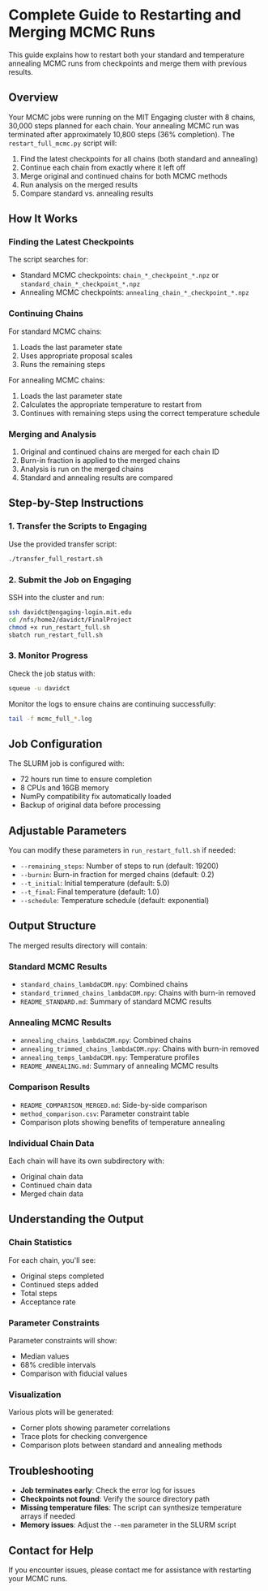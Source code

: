 # Complete Guide to Restarting and Merging MCMC Runs

This guide explains how to restart both your standard and temperature annealing MCMC runs from checkpoints and merge them with previous results.

## Overview

Your MCMC jobs were running on the MIT Engaging cluster with 8 chains, 30,000 steps planned for each chain. Your annealing MCMC run was terminated after approximately 10,800 steps (36% completion). The `restart_full_mcmc.py` script will:

1. Find the latest checkpoints for all chains (both standard and annealing)
2. Continue each chain from exactly where it left off
3. Merge original and continued chains for both MCMC methods
4. Run analysis on the merged results
5. Compare standard vs. annealing results

## How It Works

### Finding the Latest Checkpoints

The script searches for:
- Standard MCMC checkpoints: `chain_*_checkpoint_*.npz` or `standard_chain_*_checkpoint_*.npz`
- Annealing MCMC checkpoints: `annealing_chain_*_checkpoint_*.npz`

### Continuing Chains

For standard MCMC chains:
1. Loads the last parameter state
2. Uses appropriate proposal scales
3. Runs the remaining steps

For annealing MCMC chains:
1. Loads the last parameter state
2. Calculates the appropriate temperature to restart from
3. Continues with remaining steps using the correct temperature schedule

### Merging and Analysis

1. Original and continued chains are merged for each chain ID
2. Burn-in fraction is applied to the merged chains
3. Analysis is run on the merged chains
4. Standard and annealing results are compared

## Step-by-Step Instructions

### 1. Transfer the Scripts to Engaging

Use the provided transfer script:

```bash
./transfer_full_restart.sh
```

### 2. Submit the Job on Engaging

SSH into the cluster and run:

```bash
ssh davidct@engaging-login.mit.edu
cd /nfs/home2/davidct/FinalProject
chmod +x run_restart_full.sh
sbatch run_restart_full.sh
```

### 3. Monitor Progress

Check the job status with:

```bash
squeue -u davidct
```

Monitor the logs to ensure chains are continuing successfully:

```bash
tail -f mcmc_full_*.log
```

## Job Configuration

The SLURM job is configured with:
- 72 hours run time to ensure completion
- 8 CPUs and 16GB memory
- NumPy compatibility fix automatically loaded
- Backup of original data before processing

## Adjustable Parameters

You can modify these parameters in `run_restart_full.sh` if needed:

- `--remaining_steps`: Number of steps to run (default: 19200)
- `--burnin`: Burn-in fraction for merged chains (default: 0.2)
- `--t_initial`: Initial temperature (default: 5.0)
- `--t_final`: Final temperature (default: 1.0)
- `--schedule`: Temperature schedule (default: exponential)

## Output Structure

The merged results directory will contain:

### Standard MCMC Results
- `standard_chains_lambdaCDM.npy`: Combined chains
- `standard_trimmed_chains_lambdaCDM.npy`: Chains with burn-in removed
- `README_STANDARD.md`: Summary of standard MCMC results

### Annealing MCMC Results
- `annealing_chains_lambdaCDM.npy`: Combined chains
- `annealing_trimmed_chains_lambdaCDM.npy`: Chains with burn-in removed
- `annealing_temps_lambdaCDM.npy`: Temperature profiles
- `README_ANNEALING.md`: Summary of annealing MCMC results

### Comparison Results
- `README_COMPARISON_MERGED.md`: Side-by-side comparison
- `method_comparison.csv`: Parameter constraint table
- Comparison plots showing benefits of temperature annealing

### Individual Chain Data
Each chain will have its own subdirectory with:
- Original chain data
- Continued chain data
- Merged chain data

## Understanding the Output

### Chain Statistics

For each chain, you'll see:
- Original steps completed
- Continued steps added
- Total steps
- Acceptance rate

### Parameter Constraints

Parameter constraints will show:
- Median values
- 68% credible intervals
- Comparison with fiducial values

### Visualization

Various plots will be generated:
- Corner plots showing parameter correlations
- Trace plots for checking convergence
- Comparison plots between standard and annealing methods

## Troubleshooting

- **Job terminates early**: Check the error log for issues
- **Checkpoints not found**: Verify the source directory path
- **Missing temperature files**: The script can synthesize temperature arrays if needed
- **Memory issues**: Adjust the `--mem` parameter in the SLURM script

## Contact for Help

If you encounter issues, please contact me for assistance with restarting your MCMC runs.